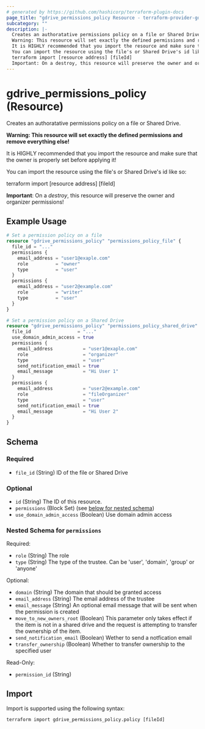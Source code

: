```yaml
---
# generated by https://github.com/hashicorp/terraform-plugin-docs
page_title: "gdrive_permissions_policy Resource - terraform-provider-gdrive"
subcategory: ""
description: |-
  Creates an authoratative permissions policy on a file or Shared Drive.
  Warning: This resource will set exactly the defined permissions and remove everything else!
  It is HIGHLY recommended that you import the resource and make sure that the owner is properly set before applying it!
  You can import the resource using the file's or Shared Drive's id like so:
  terraform import [resource address] [fileId]
  Important: On a destroy, this resource will preserve the owner and organizer permissions!
---
```


# gdrive_permissions_policy (Resource)

Creates an authoratative permissions policy on a file or Shared Drive.

**Warning: This resource will set exactly the defined permissions and remove everything else!**

It is HIGHLY recommended that you import the resource and make sure that the owner is properly set before applying it!

You can import the resource using the file's or Shared Drive's id like so:

terraform import [resource address] [fileId]

**Important**: On a *destroy*, this resource will preserve the owner and organizer permissions!

## Example Usage

```terraform
# Set a permission policy on a file
resource "gdrive_permissions_policy" "permissions_policy_file" {
  file_id = "..."
  permissions {
    email_address = "user1@exaple.com"
    role          = "owner"
    type          = "user"
  }
  permissions {
    email_address = "user2@example.com"
    role          = "writer"
    type          = "user"
  }
}

# Set a permission policy on a Shared Drive
resource "gdrive_permissions_policy" "permissions_policy_shared_drive" {
  file_id                 = "..."
  use_domain_admin_access = true
  permissions {
    email_address           = "user1@exaple.com"
    role                    = "organizer"
    type                    = "user"
    send_notification_email = true
    email_message           = "Hi User 1"
  }
  permissions {
    email_address           = "user2@example.com"
    role                    = "fileOrganizer"
    type                    = "user"
    send_notification_email = true
    email_message           = "Hi User 2"
  }
}
```

<!-- schema generated by tfplugindocs -->
## Schema

### Required

- `file_id` (String) ID of the file or Shared Drive

### Optional

- `id` (String) The ID of this resource.
- `permissions` (Block Set) (see [below for nested schema](#nestedblock--permissions))
- `use_domain_admin_access` (Boolean) Use domain admin access

<a id="nestedblock--permissions"></a>
### Nested Schema for `permissions`

Required:

- `role` (String) The role
- `type` (String) The type of the trustee. Can be 'user', 'domain', 'group' or 'anyone'

Optional:

- `domain` (String) The domain that should be granted access
- `email_address` (String) The email address of the trustee
- `email_message` (String) An optional email message that will be sent when the permission is created
- `move_to_new_owners_root` (Boolean) This parameter only takes effect if the item is not in a shared drive and the request is attempting to transfer the ownership of the item.
- `send_notification_email` (Boolean) Wether to send a notfication email
- `transfer_ownership` (Boolean) Whether to transfer ownership to the specified user

Read-Only:

- `permission_id` (String)

## Import

Import is supported using the following syntax:

```shell
terraform import gdrive_permissions_policy.policy [fileId]
```
